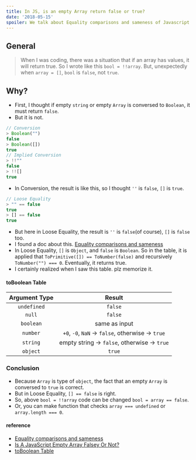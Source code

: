 ```yaml
---
title: In JS, is an empty Array return false or true?
date: '2018-05-15'
spoiler: We talk about Equality comparisons and sameness of Javascript.
---
```


## General

> When I was coding, there was a situation that if an array has values, it will return true. So I wrote like this `bool = !!array`. But, unexpectedly when `array = []`, `bool` is `false`, not `true`.

## Why?

* First, I thought if empty `string` or empty `Array` is conversed to `Boolean`, it must return `false`.
* But it is not.

```javascript
// Conversion
> Boolean("")
false
> Boolean([])
true
// Implied Conversion
> !!""
false
> !![]
true
```
* In Conversion, the result is like this, so I thought `''` is `false`, `[]` is `true`.

```javascript
// Loose Equality
> "" == false
true
> [] == false
true
```
* But here in Loose Equality, the result is `''` is `false`(of course), `[]` is `false` too.
* I found a doc about this. [Equality comparisons and sameness](https://developer.mozilla.org/en-US/docs/Web/JavaScript/Equality_comparisons_and_sameness)
* In Loose Equality, `[]` is `Object`, and `false` is `Boolean`. So in the table, it is applied that `ToPrimitive([]) == ToNumber(false)` and recursively `ToNumber("") === 0`. Eventually, it returns true.
* I certainly realized when I saw this table. plz memorize it.

#### toBoolean Table
|Argument Type|Result|
|:------------:|:------:|
|`undefined`|`false`|
|`null`|`false`|
|`boolean`|same as input|
|`number`|`+0`, `-0`, `NaN` -> `false`, otherwise -> `true`|
|`string`|empty string -> `false`, otherwise -> `true`|
|`object`|`true`|

### Conclusion
* Because `Array` is type of `object`, the fact that an empty `Array` is conversed to `true` is correct.
* But in Loose Equality, `[] == false` is right.
* So, above `bool = !!array` code can be changed `bool = array == false`.
* Or, you can make function that checks `array === undefined` or `array.length === 0`.

#### reference
* [Equality comparisons and sameness](https://developer.mozilla.org/en-US/docs/Web/JavaScript/Equality_comparisons_and_sameness)
* [Is A JavaScript Empty Array Falsey Or Not?](https://codepen.io/arosenb2/post/is-a-javascript-empty-array-falsey-or-not)
* [toBoolean Table](https://tc39.github.io/ecma262/#sec-toboolean)


